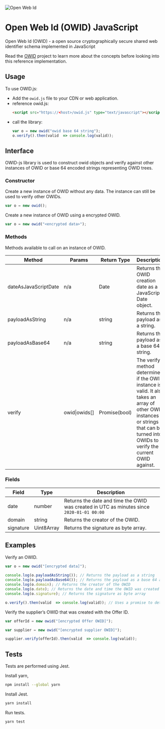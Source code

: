 ![Open Web Id](https://github.com/SWAN-community/owid/raw/main/images/owl.128.pxls.100.dpi.png)

# Open Web Id (OWID) JavaScript

Open Web Id (OWID) - a open source cryptographically secure shared web identifier 
schema implemented in JavaScript

Read the [OWID](https://github.com/SWAN-community/owid) project to learn more about
the concepts before looking into this reference implementation.

## Usage

To use OWID.js:

* Add the `owid.js` file to your CDN or web application.
* reference owid.js:
    ```html
    <script src="https://<host>/owid.js" type="text/javascript"></script>
    ```
* call the library:
    ```js
    var o = new owid("owid base 64 string");
    o.verify().then(valid  => console.log(valid));
    ```
## Interface

OWID-js library is used to construct owid objects and verify against other 
instances of OWID or base 64 encoded strings representing OWID trees.

### Constructor

Create a new instance of OWID without any data. The instance can still be used to 
verify other OWIDs.
```js
var o = new owid();
```

Create a new instance of OWID using a encrypted OWID.
```js
var o = new owid("<encrypted data>");
```

### Methods

Methods available to call on an instance of OWID.

|Method|Params|Return Type|Description|
|-|-|-|-|
|dateAsJavaScriptDate|n/a|Date|Returns the OWID creation date as a JavaScript Date object.|
|payloadAsString|n/a|string|Returns the payload as a string.|
|payloadAsBase64|n/a|string|Returns the payload as a base 64 string.|
|verify|owid\|owids[]|Promise(bool)|The verify method determines if the OWID instance is valid. It also takes an array of other OWID instances or strings that can be turned into OWIDs to verify the current OWID against.|

### Fields

|Field|Type|Description|
|-|-|-|
|date|number|Returns the date and time the OWID was created in UTC as minutes since `2020-01-01 00:00`|
|domain|string|Returns the creator of the OWID.|
|signature|Uint8Array|Returns the signature as byte array.|

## Examples

Verify an OWID.

```js
var o = new owid("[encrypted data]");
 
console.log(o.payloadAsString()); // Returns the payload as a string
console.log(o.payloadAsBase64()); // Returns the payload as a base 64 array
console.log(o.domain); // Returns the creator of the OWID
console.log(o.date); // Returns the date and time the OWID was created in UTC
console.log(o.signature); // Returns the signature as byte array

o.verify().then(valid  => console.log(valid)); // Uses a promise to determine if the OWID is valid.

```

Verify the supplier’s OWID that was created with the Offer ID.

```js
var offerId = new owid("[encrypted Offer OWID]");

var supplier = new owid("[encrypted supplier OWID]");

supplier.verify(offerId).then(valid  => console.log(valid)); 
```

## Tests

Tests are performed using Jest.

Install yarn,

```bash
npm install --global yarn
```

Install Jest.

```bash
yarn install
```

Run tests.

```bash
yarn test
```